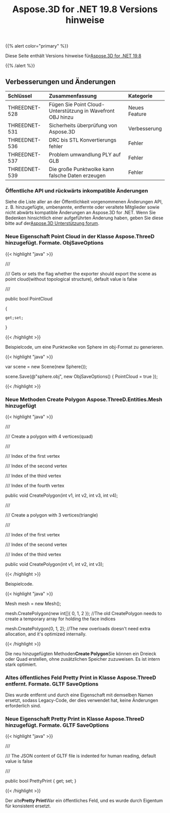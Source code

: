 ﻿---
title: Aspose.3D for .NET 19.8 Versions hinweise
type: docs
weight: 50
url: /de/net/aspose-3d-for-net-19-8-release-notes/
---
{{% alert color="primary" %}} 

Diese Seite enthält Versions hinweise für[Aspose.3D for .NET 19.8](/3d/de/net/aspose-3d-for-net-19-8-release-notes/)

{{% /alert %}} 
## **Verbesserungen und Änderungen**

|**Schlüssel**|**Zusammenfassung**|**Kategorie**|
|:- |:- |:- |
|THREEDNET-528|Fügen Sie Point Cloud-Unterstützung in Wavefront OBJ hinzu|Neues Feature|
|THREEDNET-531|Sicherheits überprüfung von Aspose.3D|Verbesserung|
|THREEDNET-536 |DRC bis STL Konvertierungs fehler|Fehler|
|THREEDNET-537|Problem umwandlung PLY auf GLB|Fehler|
|THREEDNET-539|Die große Punktwolke kann falsche Daten erzeugen|Fehler|
### **Öffentliche API und rückwärts inkompatible Änderungen**
Siehe die Liste aller an der Öffentlichkeit vorgenommenen Änderungen API, z. B. hinzugefügte, umbenannte, entfernte oder veraltete Mitglieder sowie nicht abwärts kompatible Änderungen an Aspose.3D for .NET. Wenn Sie Bedenken hinsichtlich einer aufgeführten Änderung haben, geben Sie diese bitte auf der[Aspose.3D Unterstützung forum](https://forum.aspose.com/c/3d).
### **Neue Eigenschaft Point Cloud in der Klasse Aspose.ThreeD hinzugefügt. Formate. ObjSaveOptions**
{{< highlight "java" >}}

 /// <summary>

/// Gets or sets the flag whether the exporter should export the scene as point cloud(without topological structure), default value is false

/// </summary>

public bool PointCloud

{

    get;set;

}

{{< /highlight >}}

Beispielcode, um eine Punktwolke von Sphere im obj-Format zu generieren.

{{< highlight "java" >}}

 var scene = new Scene(new Sphere());

scene.Save(@"sphere.obj", new ObjSaveOptions() { PointCloud = true });

{{< /highlight >}}
### **Neue Methoden Create Polygon Aspose.ThreeD.Entities.Mesh hinzugefügt**
{{< highlight "java" >}}

 /// <summary>

/// Create a polygon with 4 vertices(quad)

/// </summary>

/// <param name="v1">Index of the first vertex</param>

/// <param name="v2">Index of the second vertex</param>

/// <param name="v3">Index of the third vertex</param>

/// <param name="v4">Index of the fourth vertex</param>

public void CreatePolygon(int v1, int v2, int v3, int v4);

/// <summary>

/// Create a polygon with 3 vertices(triangle)

/// </summary>

/// <param name="v1">Index of the first vertex</param>

/// <param name="v2">Index of the second vertex</param>

/// <param name="v3">Index of the third vertex</param>

public void CreatePolygon(int v1, int v2, int v3);

{{< /highlight >}}

Beispielcode.

{{< highlight "java" >}}

 Mesh mesh = new Mesh();

mesh.CreatePolygon(new int[]{ 0, 1, 2 }); //The old CreatePolygon needs to create a temporary array for holding the face indices

mesh.CreatePolygon(0, 1, 2); //The new overloads doesn't need extra allocation, and it's optimized internally.

{{< /highlight >}}

Die neu hinzugefügten Methoden**Create Polygon**Sie können ein Dreieck oder Quad erstellen, ohne zusätzlichen Speicher zuzuweisen. Es ist intern stark optimiert.


### **Altes öffentliches Feld Pretty Print in Klasse Aspose.ThreeD entfernt. Formate. GLTF SaveOptions**
Dies wurde entfernt und durch eine Eigenschaft mit demselben Namen ersetzt, sodass Legacy-Code, der dies verwendet hat, keine Änderungen erforderlich sind.
### **Neue Eigenschaft Pretty Print in Klasse Aspose.ThreeD hinzugefügt. Formate. GLTF SaveOptions**

{{< highlight "java" >}}

 /// <summary>

/// The JSON content of GLTF file is indented for human reading, default value is false

/// </summary>

public bool PrettyPrint { get; set; }

{{< /highlight >}}

Der alte**Pretty Print**War ein öffentliches Feld, und es wurde durch Eigentum für konsistent ersetzt.
